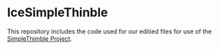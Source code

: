 # IceSimpleThinble
This repository includes the code used for our editied files for use of the [SimpleThimble Project](https://simplethimble.readthedocs.io/en/latest/index.html "Original project documentation").
